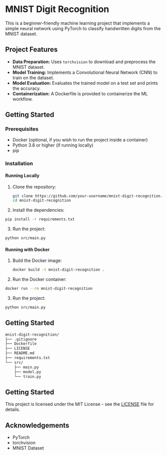 # MNIST Digit Recognition

This is a beginner-friendly machine learning project that implements a simple neural network using PyTorch to classify handwritten digits from the MNIST dataset.

## Project Features
- **Data Preparation:** Uses `torchvision` to download and preprocess the MNIST dataset.
- **Model Training:** Implements a Convolutional Neural Network (CNN) to train on the dataset.
- **Model Evaluation:** Evaluates the trained model on a test set and prints the accuracy.
- **Containerization:** A Dockerfile is provided to containerize the ML workflow.

## Getting Started

### Prerequisites
- Docker (optional, if you wish to run the project inside a container)
- Python 3.8 or higher (if running locally)
- pip

### Installation

#### Running Locally
1. Clone the repository:
   ```bash
   git clone https://github.com/your-username/mnist-digit-recognition.git
   cd mnist-digit-recognition
   ```

2.	Install the dependencies:
   ```bash
   pip install -r requirements.txt
   ```

3.	Run the project:
   ```bash
   python src/main.py
   ```

#### Running with Docker
1. Build the Docker image:
   ```bash
   docker build -t mnist-digit-recognition .
   ```

2.	Run the Docker container:
   ```bash
   docker run --rm mnist-digit-recognition
   ```

3.	Run the project:
   ```bash
   python src/main.py
   ```

## Getting Started
```Markdown
mnist-digit-recognition/
├── .gitignore
├── Dockerfile
├── LICENSE
├── README.md
├── requirements.txt
└── src/
    ├── main.py
    ├── model.py
    └── train.py
```

## Getting Started
This project is licensed under the MIT License - see the [LICENSE](LICENSE) file for details.

## Acknowledgements
- PyTorch
- torchvision
- MNIST Dataset
